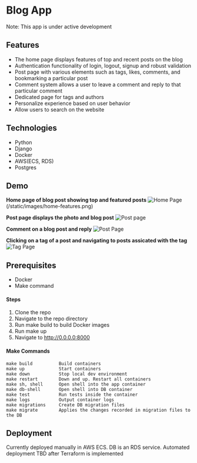 # Blog App

Note: This app is under active development

## Features
- The home page displays features of top and recent posts on the blog
- Authentication functionality of login, logout, signup and robust validation
- Post page with various elements such as tags, likes, comments, and bookmarking a particular post
- Comment system allows a user to leave a comment and reply to that particular comment
- Dedicated page for tags and authors
- Personalize experience based on user behavior
- Allow users to search on the website

## Technologies
- Python
- Django
- Docker
- AWS(ECS, RDS)
- Postgres

## Demo
**Home page of blog post showing top and featured posts**
![Home Page](/static/images/home.png)
(/static/images/home-features.png)

**Post page displays the photo and blog post**
![Post page](/static/images/blog-post.png)

**Comment on a blog post and reply**
![Post Page](/static/images/comment.png)

**Clicking on a tag of a post and navigating to posts assicated with the tag**
![Tag Page](/static/images/tags.png)

## Prerequisites
- Docker
- Make command

#### Steps
1. Clone the repo
2. Navigate to the repo directory
3. Run make build to build Docker images
4. Run make up
5. Navigate to http://0.0.0.0:8000

#### Make Commands
```shell
make build          Build containers
make up             Start containers
make down           Stop local dev environment
make restart        Down and up. Restart all containers
make sh, shell      Open shell into the app container
make db-shell       Open shell into DB container
make test           Run tests inside the container
make logs           Output container logs
make migrations     Create DB migration files
make migrate        Applies the changes recorded in migration files to the DB
```

## Deployment
Currently deployed manually in AWS ECS. DB is an RDS service.
Automated deployment TBD after Terraform is implemented
